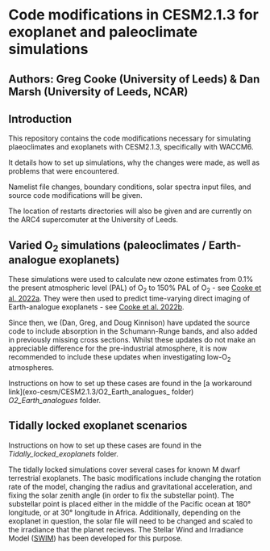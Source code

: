 # Code modifications in CESM2.1.3 for exoplanet and paleoclimate simulations
## Authors: Greg Cooke (University of Leeds) & Dan Marsh (University of Leeds, NCAR)

## Introduction

This repository contains the code modifications necessary for simulating plaeoclimates and exoplanets with CESM2.1.3, specifically with WACCM6.

It details how to set up simulations, why the changes were made, as well as problems that were encountered.

Namelist file changes, boundary conditions, solar spectra input files, and source code modifications will be given.

The location of restarts directories will also be given and are currently on the ARC4 supercomuter at the University of Leeds.

## Varied O<sub>2</sub> simulations (paleoclimates / Earth-analogue exoplanets)

These simulations were used to calculate new ozone estimates from 0.1% the present atmospheric level (PAL) of O<sub>2</sub> to 150% PAL of O<sub>2</sub> - see [Cooke et al. 2022a](https://doi.org/10.1098/rsos.211165). They were then used to predict time-varying direct imaging of Earth-analogue exoplanets - see [Cooke et al. 2022b](https://doi.org/10.1093/mnras/stac2604).

Since then, we (Dan, Greg, and Doug Kinnison) have updated the source code to include absorption in the Schumann-Runge bands, and also added in previously missing cross sections. Whilst these updates do not make an appreciable difference for the pre-industrial atmosphere, it is now recommended to include these updates when investigating low-O<sub>2</sub> atmospheres.

Instructions on how to set up these cases are found in the [a workaround link](exo-cesm/CESM2.1.3/O2\_Earth\_analogues_ folder) _O2\_Earth\_analogues_ folder.

## Tidally locked exoplanet scenarios

Instructions on how to set up these cases are found in the _Tidally\_locked\_exoplanets_ folder.

The tidally locked simulations cover several cases for known M dwarf terrestrial exoplanets. The basic modifications include changing the rotation rate of the model, changing the radius and gravitational acceleration, and fixing the solar zenith angle (in order to fix the substellar point). The substellar point is placed either in the middle of the Pacific ocean at 180&deg; longitude, or at 30&deg; longitude in Africa. Additionally, depending on the exoplanet in question, the solar file will need to be changed and scaled to the irradiance that the planet recieves. The Stellar Wind and Irradiance Model ([SWIM](https://github.com/jack-eddy-symposium/exoplanetary-impact/tree/main/SWIM)) has been developed for this purpose.
